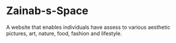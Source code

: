 # Zainab-s-Space
A website that enables individuals have assess to various aesthetic pictures, art, nature, food, fashion and lifestyle.
